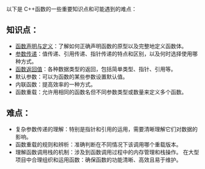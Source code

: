 以下是 C++函数的一些重要知识点和可能遇到的难点：
## 知识点：
   + [函数声明与定义](函数声明和定义.md)：了解如何正确声明函数的原型以及完整地定义函数体。
   + [参数传递](函数传参方式.md)：值传递、引用传递、指针传递的特点和区别，以及何时选择使用哪种方式。
   + [函数返回值](函数返回.md)：各种数据类型的返回，包括简单类型、指针、引用等。
   + 默认参数：可以为函数的某些参数设置默认值。
   + 内联函数：提高效率的一种方式。
   + 函数重载：允许用相同的函数名但不同参数类型或数量来定义多个函数。
## 难点：
   + 复杂参数传递的理解：特别是指针和引用的运用，需要清晰理解它们对数据的影响。
   + 函数重载的规则和辨析：准确判断在不同情况下该调用哪个重载版本。
   + 理解函数调用栈的机制：涉及到函数调用过程中的内存管理和栈操作。
在大型项目中合理组织和运用函数：确保函数的功能清晰、高效且易于维护。
